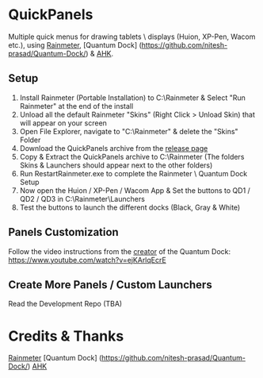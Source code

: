 # QuickPanels

Multiple quick menus for drawing tablets \ displays (Huion, XP-Pen, Wacom etc.), using [Rainmeter](https://github.com/rainmeter/rainmeter), [Quantum Dock] (https://github.com/nitesh-prasad/Quantum-Dock/) & [AHK](https://www.autohotkey.com/download/).
 
## Setup

1. Install  Rainmeter (Portable Installation) to C:\Rainmeter & Select "Run Rainmeter" at the end of the install 
2. Unload all the default Rainmeter "Skins" (Right Click > Unload Skin) that will appear on your screen
3. Open File Explorer, navigate to "C:\Rainmeter" & delete the "Skins" Folder
4. Download the QuickPanels archive from the [release page](link)
5. Copy & Extract the QuickPanels archive to C:\Rainmeter (The folders Skins & Launchers should appear next to the other folders)
6. Run RestartRainmeter.exe to complete the Rainmeter \ Quantum Dock Setup
7. Now open the Huion / XP-Pen / Wacom App & Set the buttons to QD1 / QD2 / QD3 in C:\Rainmeter\Launchers
8. Test the buttons to launch the different docks (Black, Gray & White)

## Panels Customization 

Follow the video instructions from the [creator](https://github.com/nitesh-prasad) of the Quantum Dock: https://www.youtube.com/watch?v=ejKArlqEcrE 

## Create More Panels / Custom Launchers

Read the Development Repo (TBA)

# Credits & Thanks

[Rainmeter](https://github.com/rainmeter/rainmeter)
[Quantum Dock] (https://github.com/nitesh-prasad/Quantum-Dock/)
[AHK](https://www.autohotkey.com/download/)
